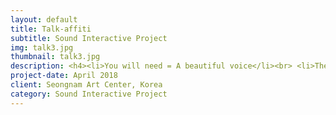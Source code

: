 ```yaml
---
layout: default
title: Talk-affiti
subtitle: Sound Interactive Project
img: talk3.jpg
thumbnail: talk3.jpg
description: <h4><li>You will need = A beautiful voice</li><br> <li>The Purpose of the installation = Draw a graffiti with your voice.</li></h4> <br> <h4><li>The procedure = A person speaks at the microphone then the computer analyzes the frequency and the amplitude of the voice and translates it to color and size of the brush.</h4></li><br> <p><iframe width="720" height="480" src="https://www.youtube.com/embed/uR2GR7LTV10?rel=0" frameborder="0" allow="autoplay; encrypted-media" allowfullscreen></iframe></p> <p>--------------------------------------------------------------------------------<br><b>Making Process</b><br>Programming colors to change as the frequency and amplitude of the voice changes.<br> --------------------------------------------------------------------------------<br>  <br>  <iframe src="https://player.vimeo.com/video/291437047" width="450" height="450" frameborder="0" webkitallowfullscreen mozallowfullscreen allowfullscreen> </iframe><br></p> <br> ------------------------------------------------------------------------------------------------<b><h5>Installation video</h5> <b>------------------------------------------------------------------------------------------------<p><iframe src="https://player.vimeo.com/video/291437417" width="720" height="480" frameborder="0" webkitallowfullscreen mozallowfullscreen allowfullscreen> </iframe></p>
project-date: April 2018
client: Seongnam Art Center, Korea
category: Sound Interactive Project
---
```

